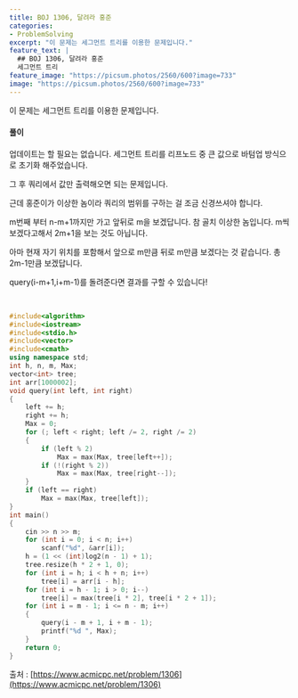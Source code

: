 ```yaml
---
title: BOJ 1306, 달려라 홍준
categories:
- ProblemSolving
excerpt: "이 문제는 세그먼트 트리를 이용한 문제입니다."
feature_text: |
  ## BOJ 1306, 달려라 홍준
  세그먼트 트리
feature_image: "https://picsum.photos/2560/600?image=733"
image: "https://picsum.photos/2560/600?image=733"
---
```


이 문제는 세그먼트 트리를 이용한 문제입니다.

<h4>풀이</h4> 
업데이트는 할 필요는 없습니다. 세그먼트 트리를 리프노드 중 큰 값으로 바텀업 방식으로 초기화 해주었습니다.

그 후 쿼리에서 값만 출력해오면 되는 문제입니다.

근데 홍준이가 이상한 놈이라 쿼리의 범위를 구하는 걸 조금 신경쓰셔야 합니다.

m번째 부터 n-m+1까지만 가고 앞뒤로 m을 보겠답니다. 참 골치 이상한 놈입니다. m씩 보겠다고해서 2m+1을 보는 것도 아닙니다.

아마 현재 자기 위치를 포함해서 앞으로 m만큼 뒤로 m만큼 보겠다는 것 같습니다. 총 2m-1만큼 보겠답니다.

query(i-m+1,i+m-1)를 돌려준다면 결과를 구할 수 있습니다! 

​
```c++
#include<algorithm>
#include<iostream>
#include<stdio.h>
#include<vector>
#include<cmath>
using namespace std;
int h, n, m, Max;
vector<int> tree;
int arr[1000002];
void query(int left, int right)
{
	left += h;
	right += h;
	Max = 0;
	for (; left < right; left /= 2, right /= 2)
	{
		if (left % 2)
			Max = max(Max, tree[left++]);
		if (!(right % 2))
			Max = max(Max, tree[right--]);
	}
	if (left == right)
		Max = max(Max, tree[left]);
}
int main()
{
	cin >> n >> m;
	for (int i = 0; i < n; i++)
		scanf("%d", &arr[i]);
	h = (1 << (int)log2(n - 1) + 1);
	tree.resize(h * 2 + 1, 0);
	for (int i = h; i < h + n; i++)
		tree[i] = arr[i - h];
	for (int i = h - 1; i > 0; i--)
		tree[i] = max(tree[i * 2], tree[i * 2 + 1]);
	for (int i = m - 1; i <= n - m; i++)
	{
		query(i - m + 1, i + m - 1);
		printf("%d ", Max);
	}
	return 0;
}
```

출처 : [https://www.acmicpc.net/problem/1306](https://www.acmicpc.net/problem/1306)